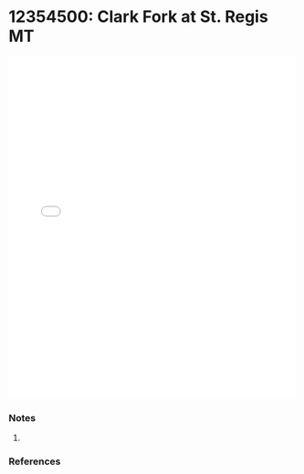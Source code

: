 # 12354500: Clark Fork at St. Regis MT

<iframe src="/_static/stations/12354500_fdc.html" width="100%" height="600" frameborder="0"></iframe>

### Notes
1. 

### References

